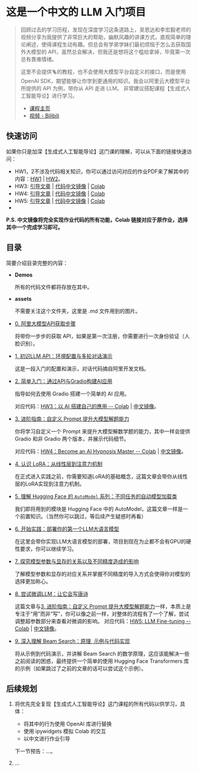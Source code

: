 # 这是一个中文的 LLM 入门项目

> 回顾过去的学习历程，发现在深度学习这条道路上，吴恩达和李宏毅老师的视频分享为我提供了非常巨大的帮助，幽默风趣的讲课方式，直观简单的理论阐述，使得课程生动有趣。但总会有学弟学妹们最初烦恼于怎么去获取国外大模型的 API，虽然总会解决，但我还是想将这个槛给拿掉，毕竟第一次总有畏难情绪。
>
> 这里不会提供🪜的教程，也不会使用大模型平台自定义的接口，而是使用 OpenAI SDK，期望能够让你学到更通用的知识。我会以阿里云大模型平台所提供的 API 为例，带你从 API 走进 LLM。
> 非常建议搭配课程【生成式人工智能导论】进行学习。
>
> - [课程主页](https://speech.ee.ntu.edu.tw/~hylee/genai/2024-spring.php)
> - [视频 - Bilibili](https://www.bilibili.com/video/BV1BJ4m1e7g8)
>

## 快速访问

如果你只是加深【生成式人工智能导论】这门课的理解，可以从下面的链接快速访问：

- HW1，2不涉及代码相关知识，你可以通过访问对应的作业PDF来了解其中的内容：[HW1](https://github.com/Hoper-J/LLM-Guide-and-Demos-zh_CN/blob/master/GenAI%20作业%20PDF/HW1.pdf) | [HW2](https://github.com/Hoper-J/LLM-Guide-and-Demos-zh_CN/blob/master/GenAI%20作业%20PDF/HW2.pdf)。
- HW3: [引导文章](https://github.com/Hoper-J/LLM-Guide-and-Demos/blob/master/2.%20简单入门：通过API与Gradio构建AI应用.md) | [代码中文镜像](https://github.com/Hoper-J/LLM-Guide-and-Demos-zh_CN/blob/master/Demos/1.%20LLM%20API%20使用演示——从环境配置到多轮对话.ipynb) | [Colab](https://colab.research.google.com/drive/15jh4v_TBPsTyIBhi0Fz46gEkjvhzGaBR?usp=sharing)
- HW4: [引导文章](https://github.com/Hoper-J/LLM-Guide-and-Demos/blob/master/3.%20进阶指南：自定义%20Prompt%20提升大模型解题能力.md) | [代码中文镜像](https://github.com/Hoper-J/LLM-Guide-and-Demos-zh_CN/blob/master/Demos/3.%20自定义%20Prompt%20提升大模型解题能力——Gradio%20与%20ipywidgets版.ipynb) | [Colab](https://colab.research.google.com/drive/16JzVN_Mu4mJfyHQpQEuDx1q6jI-cAnEl?hl=zh-tw#scrollTo=RI0hC7SFT3Sr&uniqifier=1)
- HW5: [引导文章](https://github.com/Hoper-J/LLM-Guide-and-Demos-zh_CN/blob/master/8.%20尝试微调LLM：让它会写唐诗.md) | [代码中文镜像](https://github.com/Hoper-J/LLM-Guide-and-Demos-zh_CN/blob/master/Demos/6.%20尝试微调LLM：让它会写唐诗.ipynb) | [Colab](https://colab.research.google.com/drive/1nB3jwRJVKXSDDNO-pbURrao0N2MpqHl8?usp=sharing#scrollTo=uh5rwbr4q5Nw)
- 

**P.S. 中文镜像将完全实现作业代码的所有功能，Colab 链接对应于原作业，选择其中一个完成学习即可。**

## 目录

简要介绍目录完整的内容：

- **Demos**

  所有的代码文件都将存放在其中。

- **assets**

  不需要关注这个文件夹，这里是 .md 文件用到的图片。

- [0. 阿里大模型API获取步骤](https://github.com/Hoper-J/LLM-Guide-and-Demos/blob/master/0.%20阿里大模型API获取步骤.md)

  将带你一步步的获取 API，如果是第一次注册，你需要进行一次身份验证（人脸识别）。

- [1. 初识LLM API：环境配置与多轮对话演示](https://github.com/Hoper-J/LLM-Guide-and-Demos/blob/master/1.%20初识LLM%20API：环境配置与多轮对话演示.md)

  这是一段入门的配置和演示，对话代码摘自阿里开发文档。

- [2. 简单入门：通过API与Gradio构建AI应用](https://github.com/Hoper-J/LLM-Guide-and-Demos/blob/master/2.%20简单入门：通过API与Gradio构建AI应用.md)

  指导如何去使用 Gradio 搭建一个简单的 AI 应用。

  对应代码：[HW3：以 AI 搭建自己的應用 --  Colab](https://colab.research.google.com/drive/15jh4v_TBPsTyIBhi0Fz46gEkjvhzGaBR?usp=sharing) | [中文镜像](https://github.com/Hoper-J/LLM-Guide-and-Demos-zh_CN/blob/master/Demos/1.%20LLM%20API%20使用演示——从环境配置到多轮对话.ipynb)。

- [3. 进阶指南：自定义 Prompt 提升大模型解题能力](https://github.com/Hoper-J/LLM-Guide-and-Demos/blob/master/3.%20进阶指南：自定义%20Prompt%20提升大模型解题能力.md)

  你将学习自定义一个 Prompt 来提升大模型解数学题的能力，其中一样会提供 Gradio 和非 Gradio 两个版本，并展示代码细节。

  对应代码：[HW4：Become an AI Hypnosis Master -- Colab](https://colab.research.google.com/drive/16JzVN_Mu4mJfyHQpQEuDx1q6jI-cAnEl?hl=zh-tw#scrollTo=RI0hC7SFT3Sr&uniqifier=1) | [中文镜像](https://github.com/Hoper-J/LLM-Guide-and-Demos-zh_CN/blob/master/Demos/3.%20自定义%20Prompt%20提升大模型解题能力——Gradio%20与%20ipywidgets版.ipynb)。

- [4. 认识 LoRA：从线性层到注意力机制](https://github.com/Hoper-J/LLM-Guide-and-Demos-zh_CN/blob/master/4.%20认识%20LoRA：从线性层到注意力机制.md)

  在正式进入实践之前，你需要知道LoRA的基础概念，这篇文章会带你从线性层的LoRA实现到注意力机制。

- [5. 理解 Hugging Face 的 `AutoModel` 系列：不同任务的自动模型加载类](https://github.com/Hoper-J/LLM-Guide-and-Demos-zh_CN/blob/master/5.%20理解%20Hugging%20Face%20的%20%60AutoModel%60%20系列：不同任务的自动模型加载类.md)

  我们即将用到的模块是 Hugging Face 中的 AutoModel，这篇文章一样是一个前置知识。（当然你可以跳过，等后续产生疑惑时再看）

- [6. 开始实践：部署你的第一个LLM大语言模型](https://github.com/Hoper-J/LLM-Guide-and-Demos-zh_CN/blob/master/6.%20开始实践：部署你的第一个LLM大语言模型.md)

  在这里会带你实现LLM大语言模型的部署，项目到现在为止都不会有GPU的硬性要求，你可以继续学习。

- [7. 探究模型参数与显存的关系以及不同精度造成的影响](https://github.com/Hoper-J/LLM-Guide-and-Demos-zh_CN/blob/master/7.%20探究模型参数与显存的关系以及不同精度造成的影响.md)
  
  了解模型参数和显存的对应关系并掌握不同精度的导入方式会使得你对模型的选择更加称心。
  
- [8. 尝试微调LLM：让它会写唐诗](https://github.com/Hoper-J/LLM-Guide-and-Demos-zh_CN/blob/master/8.%20尝试微调LLM：让它会写唐诗.md)
  
  这篇文章与[3. 进阶指南：自定义 Prompt 提升大模型解题能力](https://github.com/Hoper-J/LLM-Guide-and-Demos-zh_CN/blob/master/3.%20进阶指南：自定义%20Prompt%20提升大模型解题能力.md)一样，本质上是专注于“用”而非“写”，你可以像之前一样，对整体的流程有了一个了解，尝试调整超参数部分来查看对微调的影响。
  对应代码：[HW5: LLM Fine-tuning -- Colab](https://colab.research.google.com/drive/1nB3jwRJVKXSDDNO-pbURrao0N2MpqHl8?usp=sharing#scrollTo=uh5rwbr4q5Nw) | [中文镜像](https://github.com/Hoper-J/LLM-Guide-and-Demos-zh_CN/blob/master/Demos/6.%20尝试微调LLM：让它会写唐诗.ipynb)。
  
- [9. 深入理解 Beam Search：原理, 示例与代码实现](https://github.com/Hoper-J/LLM-Guide-and-Demos-zh_CN/blob/master/9.%20深入理解%20Beam%20Search：原理%2C%20示例与代码实现.md)
  
  将从示例到代码演示，并讲解 Beam Search 的数学原理，这应该能解决一些之前阅读的困惑，最终提供一个简单的使用 Hugging Face Transformers 库的示例（如果跳过了之前的文章的话可以尝试这个示例）。

## 后续规划

1. 将优先完全复现【生成式人工智能导论】这门课程的所有代码以供学习，具体：

   - 将其中的行为使用 OpenAI 库进行替换
   - 使用 ipywidgets 模拟 Colab 的交互
   - 以中文进行作业引导

   下一节预告：...。

2. ...



